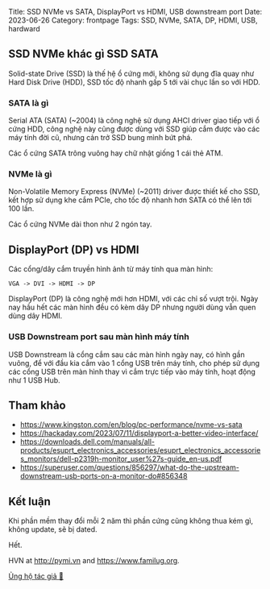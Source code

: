 Title: SSD NVMe vs SATA, DisplayPort vs HDMI, USB downstream port
Date: 2023-06-26
Category: frontpage
Tags: SSD, NVMe, SATA, DP, HDMI, USB, hardward

## SSD NVMe khác gì SSD SATA
Solid-state Drive (SSD) là thế hệ ổ cứng mới, không sử dụng đĩa quay như Hard Disk Drive (HDD),
SSD tốc độ nhanh gấp 5 tới vài chục lần so với HDD.
### SATA là gì
Serial ATA (SATA) (~2004) là công nghệ sử dụng AHCI driver giao tiếp với ổ cứng HDD, công nghệ này cũng được
dùng với SSD giúp cắm được vào các máy tính đời cũ, nhưng cản trở SSD bung mình bứt phá.

Các ổ cứng SATA trông vuông hay chữ nhật giống 1 cái thẻ ATM.

### NVMe là gì
Non-Volatile Memory Express (NVMe) (~2011) driver được thiết kế cho SSD, kết hợp sử dụng khe cắm PCIe, cho tốc độ nhanh hơn SATA có thể lên tới 100 lần.

Các ổ cứng NVMe dài thon như 2 ngón tay.

## DisplayPort (DP) vs HDMI
Các cổng/dây cắm truyền hình ảnh từ máy tính qua màn hình:

```
VGA -> DVI -> HDMI -> DP
```

DisplayPort (DP) là công nghệ mới hơn HDMI, với các chỉ số vượt trội. Ngày nay hầu hết các màn hình đều có kèm dây DP nhưng người dùng vẫn quen dùng dây HDMI.

### USB Downstream port sau màn hình máy tính
USB Downstream là cổng cắm sau các màn hình ngày nay, có hình gần vuông, để với đầu kia cắm vào 1 cổng USB trên máy tính, cho phép sử dụng các cổng USB trên màn hình thay vì cắm trực tiếp vào máy tính, hoạt động như 1 USB Hub.

## Tham khảo
- <https://www.kingston.com/en/blog/pc-performance/nvme-vs-sata>
- <https://hackaday.com/2023/07/11/displayport-a-better-video-interface/>
- <https://downloads.dell.com/manuals/all-products/esuprt_electronics_accessories/esuprt_electronics_accessories_monitors/dell-p2319h-monitor_user%27s-guide_en-us.pdf>
- <https://superuser.com/questions/856297/what-do-the-upstream-downstream-usb-ports-on-a-monitor-do#856348>

## Kết luận
Khi phần mềm thay đổi mỗi 2 năm thì phần cứng cũng không thua kém gì, không update, sẽ bị dated.

Hết.

HVN at <http://pymi.vn> and <https://www.familug.org>.

[Ủng hộ tác giả 🍺](https://www.familug.org/p/ung-ho.html)
